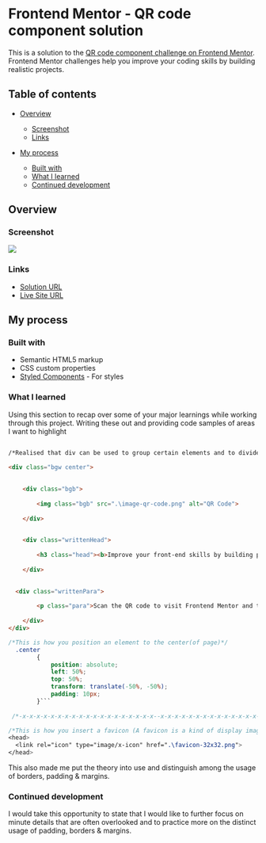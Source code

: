 
# Frontend Mentor - QR code component solution

This is a solution to the [QR code component challenge on Frontend Mentor](https://www.frontendmentor.io/challenges/qr-code-component-iux_sIO_H). 
Frontend Mentor challenges help you improve your coding skills by building realistic projects.


## Table of contents

- [Overview](#overview)
    - [Screenshot](#screenshot)
    - [Links](#links)

- [My process](#my-process)
    - [Built with](#built-with)
    - [What I learned](#what-i-learned)
    - [Continued development](#continued-development)


## Overview


### Screenshot

![](https://user-images.githubusercontent.com/92308896/179468204-dc1783eb-21db-4f91-8718-e3a9b021b16b.png)

### Links

- [Solution URL](https://www.frontendmentor.io/solutions/desktopview-solution-with-fundamentalsbasics-of-html-and-css-qH4ncEIAMz)
- [Live Site URL](https://prankisster.github.io/FSDev/QRCodeChallange/Index.html)

## My process


### Built with

- Semantic HTML5 markup
- CSS custom properties
- [Styled Components](https://fonts.google.com/specimen/Outfit) - For styles


### What I learned

Using this section to recap over some of your major learnings while working through this project. Writing these out and providing code samples of areas I want to highlight

```html

/*Realised that div can be used to group certain elements and to divide them from the rest*/

<div class="bgw center">
    
    
    <div class="bgb">
      
        <img class="bgb" src=".\image-qr-code.png" alt="QR Code">
    
    </div>

  
    <div class="writtenHead">
   
        <h3 class="head"><b>Improve your front-end skills by building projects</b></h3>
    
    </div>

    
  <div class="writtenPara">
      
        <p class="para">Scan the QR code to visit Frontend Mentor and take your coding skills to  the next level</p>
    
    </div>
</div>

```

```css
/*This is how you position an element to the center(of page)*/
  .center 
        {
            position: absolute;
            left: 50%;
            top: 50%;
            transform: translate(-50%, -50%);
            padding: 10px;
        }```
 
 /*-x-x-x-x-x-x-x-x-x-x-x-x-x-x-x-x-x-x-x--x-x-x-x-x-x-x-x-x-x-x-x-x-x-x-x-x-x-x-x-x-x-x-x-x-x-x-x-x-x-x-x-x-x-*/

/*This is how you insert a favicon (A favicon is a kind of display image/picture that is displayed on the browser-tab beside the title of the page)*/
<head>
  <link rel="icon" type="image/x-icon" href=".\favicon-32x32.png">
</head>
```
This also made me put the theory into use and distinguish among the usage of borders, padding & margins.


### Continued development

I would take this opportunity to state that I would like to further focus on minute details that are often overlooked and to practice more on the distinct usage of padding, borders & margins.

